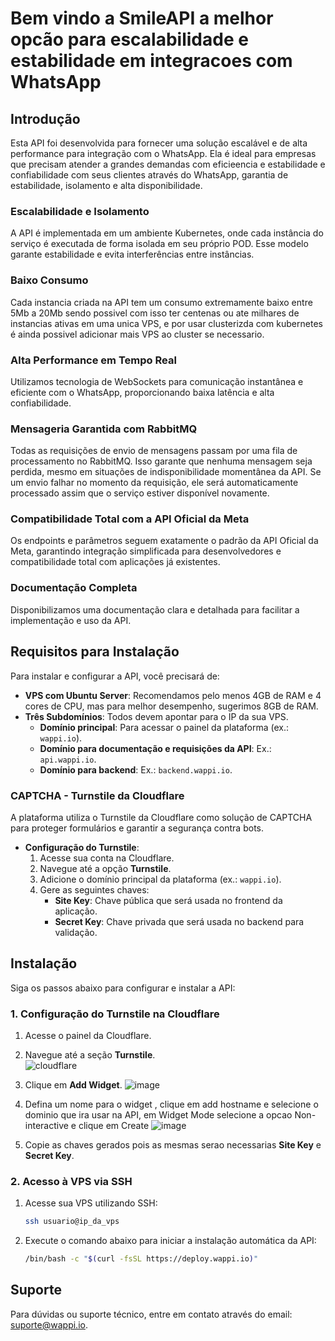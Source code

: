 # Bem vindo a SmileAPI a melhor opcão para escalabilidade e estabilidade em integracoes com WhatsApp 

## Introdução

Esta API foi desenvolvida para fornecer uma solução escalável e de alta performance para integração com o WhatsApp. Ela é ideal para empresas que precisam atender a grandes demandas com eficieencia e estabilidade e confiabilidade com seus clientes através do WhatsApp, garantia de estabilidade, isolamento e alta disponibilidade.

### Escalabilidade e Isolamento
A API é implementada em um ambiente Kubernetes, onde cada instância do serviço é executada de forma isolada em seu próprio POD. Esse modelo garante estabilidade e evita interferências entre instâncias.

### Baixo Consumo
Cada instancia criada na API tem um consumo extremamente baixo entre 5Mb a 20Mb sendo possivel com isso ter centenas ou ate milhares de instancias ativas em uma unica VPS, e por usar clusterizda com kubernetes é ainda possivel adicionar mais VPS ao cluster se necessario.

### Alta Performance em Tempo Real
Utilizamos tecnologia de WebSockets para comunicação instantânea e eficiente com o WhatsApp, proporcionando baixa latência e alta confiabilidade.

### Mensageria Garantida com RabbitMQ
Todas as requisições de envio de mensagens passam por uma fila de processamento no RabbitMQ. Isso garante que nenhuma mensagem seja perdida, mesmo em situações de indisponibilidade momentânea da API. Se um envio falhar no momento da requisição, ele será automaticamente processado assim que o serviço estiver disponível novamente.

### Compatibilidade Total com a API Oficial da Meta
Os endpoints e parâmetros seguem exatamente o padrão da API Oficial da Meta, garantindo integração simplificada para desenvolvedores e compatibilidade total com aplicações já existentes.

### Documentação Completa
Disponibilizamos uma documentação clara e detalhada para facilitar a implementação e uso da API.

## Requisitos para Instalação

Para instalar e configurar a API, você precisará de:

- **VPS com Ubuntu Server**: Recomendamos pelo menos 4GB de RAM e 4 cores de CPU, mas para melhor desempenho, sugerimos 8GB de RAM.
- **Três Subdomínios**: Todos devem apontar para o IP da sua VPS.
  - **Domínio principal**: Para acessar o painel da plataforma (ex.: `wappi.io`).
  - **Domínio para documentação e requisições da API**: Ex.: `api.wappi.io`.
  - **Domínio para backend**: Ex.: `backend.wappi.io`.

### CAPTCHA - Turnstile da Cloudflare

A plataforma utiliza o Turnstile da Cloudflare como solução de CAPTCHA para proteger formulários e garantir a segurança contra bots.

- **Configuração do Turnstile**:
  1. Acesse sua conta na Cloudflare.
  2. Navegue até a opção **Turnstile**.
  3. Adicione o domínio principal da plataforma (ex.: `wappi.io`).
  4. Gere as seguintes chaves:
     - **Site Key**: Chave pública que será usada no frontend da aplicação.
     - **Secret Key**: Chave privada que será usada no backend para validação.

## Instalação

Siga os passos abaixo para configurar e instalar a API:

### 1. Configuração do Turnstile na Cloudflare

1. Acesse o painel da Cloudflare.
2. Navegue até a seção **Turnstile**.  
 ![cloudflare](https://github.com/user-attachments/assets/e388059a-86eb-4092-9833-395ae1645e96)

3. Clique em **Add Widget**.
 ![image](https://github.com/user-attachments/assets/832360c1-8d05-4415-8c15-24259cc1d4a5)

4. Defina um nome para o widget , clique em add hostname e selecione o dominio que ira usar na API, em Widget Mode selecione a opcao Non-interactive e clique em Create
  ![image](https://github.com/user-attachments/assets/2ca975e7-9bf8-44aa-a717-372135d9d240)

5. Copie as chaves gerados pois as mesmas serao necessarias **Site Key** e **Secret Key**.


### 2. Acesso à VPS via SSH

1. Acesse sua VPS utilizando SSH:
   ```bash
   ssh usuario@ip_da_vps
   ```

2. Execute o comando abaixo para iniciar a instalação automática da API:
   ```bash
   /bin/bash -c "$(curl -fsSL https://deploy.wappi.io)"
   ```


## Suporte

Para dúvidas ou suporte técnico, entre em contato através do email: suporte@wappi.io.


